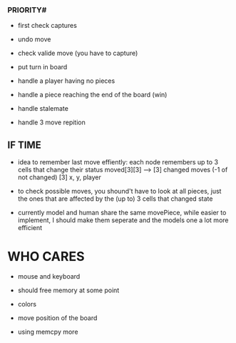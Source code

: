 ### PRIORITY# ##
- first check captures
- undo move
- check valide move (you have to capture)

- put turn in board

- handle a player having no pieces
- handle a piece reaching the end of the board (win)
- handle stalemate


- handle 3 move repition

## IF TIME ##
- idea to remember last move effiently: each node remembers up to 3 cells that change their status 
    moved[3][3] --> [3] changed moves (-1 of not changed)
                    [3] x, y, player

- to check possible moves, you shound't have to look at all pieces, just the ones that are affected by the (up to) 3 cells that changed state

- currently model and human share the same movePiece, while easier to implement, I should make them seperate and the models one a lot more efficient


# WHO CARES #
- mouse and keyboard

- should free memory at some point

- colors

- move position of the board

- using memcpy more